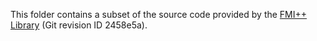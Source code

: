 This folder contains a subset of the source code provided by the [FMI++ Library](http://fmipp.sourceforge.net "Link to FMI++ Library") (Git revision ID 2458e5a).